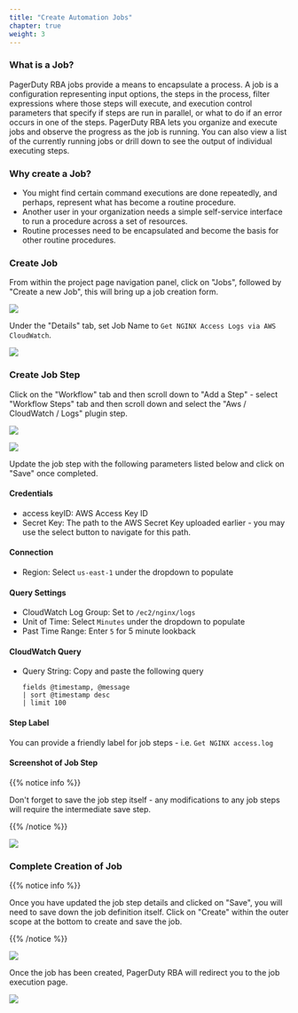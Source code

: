 ```yaml
---
title: "Create Automation Jobs"
chapter: true
weight: 3
---
```



### What is a Job?

PagerDuty RBA jobs provide a means to encapsulate a process. A job is a configuration representing input options, the steps in the process, filter expressions where those steps will execute, and execution control parameters that specify if steps are run in parallel, or what to do if an error occurs in one of the steps. PagerDuty RBA lets you organize and execute jobs and observe the progress as the job is running. You can also view a list of the currently running jobs or drill down to see the output of individual executing steps.

### Why create a Job?

- You might find certain command executions are done repeatedly, and perhaps, represent what has become a routine procedure.
- Another user in your organization needs a simple self-service interface to run a procedure across a set of resources.
- Routine processes need to be encapsulated and become the basis for other routine procedures.

### Create Job

From within the project page navigation panel, click on "Jobs", followed by "Create a new Job", this will bring up a job creation form.

![](/images/pd_rba_job_setup_1.png)

Under the "Details" tab, set Job Name to `Get NGINX Access Logs via AWS CloudWatch`.

![](/images/pd_rba_job_setup_2.png)

### Create Job Step

Click on the "Workflow" tab and then scroll down to "Add a Step" - select "Workflow Steps" tab and then scroll down and select the "Aws / CloudWatch / Logs" plugin step.

![](/images/pd_rba_job_setup_3.png)

![](/images/pd_rba_job_setup_4.png)

Update the job step with the following parameters listed below and click on "Save" once completed.

#### Credentials

- access keyID: AWS Access Key ID
- Secret Key: The path to the AWS Secret Key uploaded earlier - you may use the select button to navigate for this path.

#### Connection

- Region: Select `us-east-1` under the dropdown to populate

#### Query Settings

- CloudWatch Log Group: Set to `/ec2/nginx/logs`
- Unit of Time: Select `Minutes` under the dropdown to populate
- Past Time Range: Enter `5` for 5 minute lookback

#### CloudWatch Query

- Query String: Copy and paste the following query
  ```
  fields @timestamp, @message
  | sort @timestamp desc
  | limit 100
  ```

#### Step Label

You can provide a friendly label for job steps - i.e. `Get NGINX access.log`

#### Screenshot of Job Step

{{% notice info %}}

<p style='text-align: left;'>
Don't forget to save the job step itself - any modifications to any job steps will require the intermediate save step.
</p>
{{% /notice %}}

![](/images/pd_rba_job_setup_5.png)

### Complete Creation of Job

{{% notice info %}}

<p style='text-align: left;'>
Once you have updated the job step details and clicked on "Save", you will need to save down the job definition itself.  
Click on "Create" within the outer scope at the bottom to create and save the job.
</p>
{{% /notice %}}

![](/images/pd_rba_job_setup_6.png)

Once the job has been created, PagerDuty RBA will redirect you to the job execution page.

![](/images/pd_rba_job_setup_7.png)
